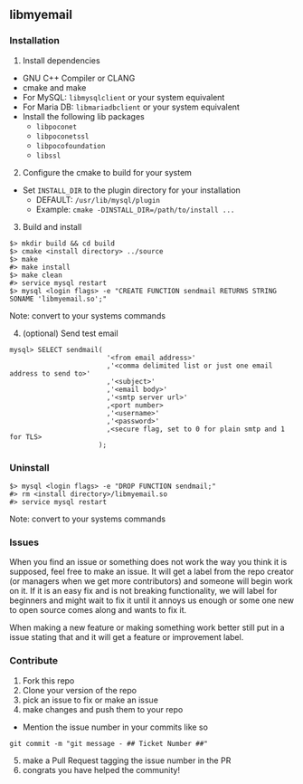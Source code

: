 ## libmyemail

### Installation

1. Install dependencies
  - GNU C++ Compiler or CLANG
  - cmake and make
  - For MySQL: ```libmysqlclient``` or your system equivalent
  - For Maria DB: ```libmariadbclient``` or your system equivalent
  - Install the following lib packages
    - ```libpoconet```
    - ```libpoconetssl```
    - ```libpocofoundation```
    - ```libssl```
2. Configure the cmake to build for your system
  - Set ```INSTALL_DIR``` to the plugin directory for your installation
    - DEFAULT: ```/usr/lib/mysql/plugin```
    - Example: ```cmake -DINSTALL_DIR=/path/to/install ...```
3. Build and install
```
$> mkdir build && cd build
$> cmake <install directory> ../source
$> make
#> make install
$> make clean
#> service mysql restart
$> mysql <login flags> -e "CREATE FUNCTION sendmail RETURNS STRING SONAME 'libmyemail.so';"
```
Note: convert to your systems commands

4. (optional) Send test email
```
mysql> SELECT sendmail(
                        '<from email address>'
                        ,'<comma delimited list or just one email address to send to>'
                        ,'<subject>'
                        ,'<email body>'
                        ,'<smtp server url>'
                        ,<port number>
                        ,'<username>'
                        ,'<password>'
                        ,<secure flag, set to 0 for plain smtp and 1 for TLS>
                      );
```

### Uninstall

```
$> mysql <login flags> -e "DROP FUNCTION sendmail;"
#> rm <install directory>/libmyemail.so
#> service mysql restart
```
Note: convert to your systems commands

### Issues
When you find an issue or something does not work the way you think it is supposed, feel free to make an issue. It will get a label from the repo creator  (or managers when we get more contributors) and someone will begin work on it. If it is an easy fix and is not breaking functionality, we will label for beginners and might wait to fix it until it annoys us enough or some one new to open source comes along and wants to fix it.

When making a new feature or making something work better still put in a issue stating that and it will get a feature or improvement label.

### Contribute
1. Fork this repo
2. Clone your version of the repo
3. pick an issue to fix or make an issue
4. make changes and push them to your repo
  - Mention the issue number in your commits like so
  ```
  git commit -m "git message - ## Ticket Number ##"
  ```
5. make a Pull Request tagging the issue number in the PR
6. congrats you have helped the community!
